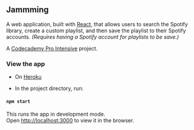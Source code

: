 ## Jammming

A web application, built with [React](https://github.com/facebookincubator/create-react-app), that allows users to search the Spotify library, create a custom playlist, and then save the playlist to their Spotify accounts.
*(Requires having a Spotify account for playlists to be save.)*

A [Codecademy Pro Intensive](https://pro.codecademy.com/) project.

### View the app

* On [Heroku](https://jammming-webapp.herokuapp.com/)

* In the project directory, run:

#### `npm start`

This runs the app in development mode.<br>
Open [http://localhost:3000](http://localhost:3000) to view it in the browser.
